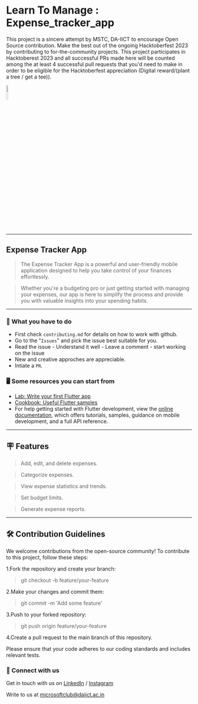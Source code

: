 # Learn To Manage : Expense_tracker_app

This project is a sincere attempt by MSTC, DA-IICT to encourage Open Source contribution. Make the best out of the ongoing Hacktoberfest 2023 by contributing to for-the-community projects. This project participates in Hacktoberest 2023 and all successful PRs made here will be counted among the at least 4 successful pull requests that you'd need to make in order to be eligible for the Hacktoberfest appreciation (Digital reward/(plant a tree / get a tee)).

<img src="https://res.cloudinary.com/dbvyvfe61/image/upload/v1619799241/Cicada%203301:%20Reinvented/MSTC_ffmo9v.png" width="10%">

---

## Expense Tracker App
>The Expense Tracker App is a powerful and user-friendly mobile application designed to help you take control of your finances effortlessly.

>Whether you're a budgeting pro or just getting started with managing your expenses, our app is here to simplify the process and provide you with valuable insights into your spending habits.
---

### :dart: What you have to do
* First check `contributing.md` for details on how to work with github.
* Go to the "`Issues`" and pick the issue best suitable for you. 
* Read the issue - Understand it well - Leave a comment - start working on the issue
* New and creative approches are appreciable.
* Intiate a `PR`.

### :desktop_computer: Some resources you can start from

- [Lab: Write your first Flutter app](https://docs.flutter.dev/get-started/codelab)
- [Cookbook: Useful Flutter samples](https://docs.flutter.dev/cookbook)
- For help getting started with Flutter development, view the
[online documentation](https://docs.flutter.dev/), which offers tutorials,
samples, guidance on mobile development, and a full API reference.

---

## :placard: Features
>Add, edit, and delete expenses.

>Categorize expenses.

>View expense statistics and trends.

>Set budget limits.

>Generate expense reports.

---
## :hammer_and_wrench: Contribution Guidelines
We welcome contributions from the open-source community! To contribute to this project, follow these steps:

1.Fork the repository and create your branch:

>git checkout -b feature/your-feature

2.Make your changes and commit them:

>git commit -m 'Add some feature'

3.Push to your forked repository:

>git push origin feature/your-feature

4.Create a pull request to the main branch of this repository.

Please ensure that your code adheres to our coding standards and includes relevant tests.

### 🔗 Connect with us
Get in touch with us on [LinkedIn](https://www.linkedin.com/in/microsoft-student-technical-club-daiict/) / [Instagram](https://www.instagram.com/mstc.daiict/)

Write to us at microsoftclub@daiict.ac.in
